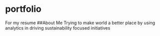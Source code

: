 # portfolio
For my resume
##About Me
Trying to make world a better place by using analytics in driving sustainability focused initiatives
